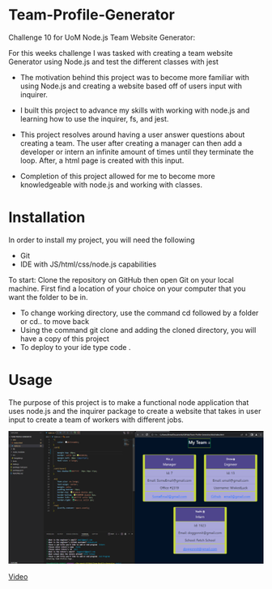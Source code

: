 # Team-Profile-Generator

Challenge 10 for UoM Node.js Team Website Generator:  

For this weeks challenge I was tasked with creating a team website Generator using Node.js and test the different classes with jest

- The motivation behind this project was to become more familiar with using Node.js and creating a website based off of users input with inquirer.  
 
- I built this project to advance my skills with working with node.js and learning how to use the inquirer, fs, and jest.  

- This project resolves around having a user answer questions about creating a team. The user after creating a manager can then add a developer or intern an infinite amount of times until they terminate the loop. After, a html page is created with this input. 

- Completion of this project allowed for me to become more knowledgeable with node.js and working with classes. 
# Installation
In order to install my project, you will need the following

- Git
- IDE with JS/html/css/node.js capabilities 

To start: 
Clone the repository on GitHub then open Git on your local machine. First find a location of your choice on your computer that you want the folder to be in.
- To change working directory, use the command cd followed by a folder or cd.. to move back  
- Using the command git clone and adding the cloned directory, you will have a copy of this project
- To deploy to your ide type code . 

# Usage 
The purpose of this project is to make a functional node application that uses node.js and the inquirer package to create a website that takes in user input to create a team of workers with different jobs.  


![Challange10-Team-Profile](./images/Myteam.PNG)

[Video](https://www.youtube.com/watch?v=njsNM1Rr_GM)
